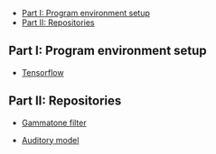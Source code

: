 <!-- TOC -->
  - [Part I: Program environment setup](#part-i-program-environment-setup)
  - [Part II: Repositories](#part-ii-repositories)
<!-- /TOC -->

## Part I: Program environment setup
  - [Tensorflow](tools_settings/tensorflow_env_setup.md)

## Part II: Repositories

  - [Gammatone filter](repositories/Gammatone-filters/README.md)

  - [Auditory model](repositories/Auditory-model/README.md)
